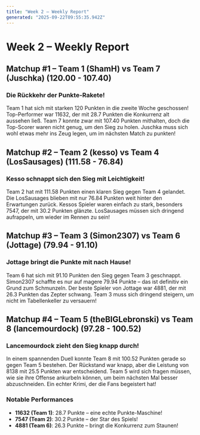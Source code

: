```yaml
---
title: "Week 2 – Weekly Report"
generated: "2025-09-22T09:55:35.942Z"
---
```


# Week 2 – Weekly Report

## Matchup #1 – Team 1 (ShamH) vs Team 7 (Juschka) (120.00 - 107.40)
### Die Rückkehr der Punkte-Rakete!
Team 1 hat sich mit starken 120 Punkten in die zweite Woche geschossen! Top-Performer war 11632, der mit 28.7 Punkten die Konkurrenz alt aussehen ließ. Team 7 konnte zwar mit 107.40 Punkten mithalten, doch die Top-Scorer waren nicht genug, um den Sieg zu holen. Juschka muss sich wohl etwas mehr ins Zeug legen, um im nächsten Match zu punkten!

## Matchup #2 – Team 2 (kesso) vs Team 4 (LosSausages) (111.58 - 76.84)
### Kesso schnappt sich den Sieg mit Leichtigkeit!
Team 2 hat mit 111.58 Punkten einen klaren Sieg gegen Team 4 gelandet. Die LosSausages blieben mit nur 76.84 Punkten weit hinter den Erwartungen zurück. Kessos Spieler waren einfach zu stark, besonders 7547, der mit 30.2 Punkten glänzte. LosSausages müssen sich dringend aufrappeln, um wieder im Rennen zu sein!

## Matchup #3 – Team 3 (Simon2307) vs Team 6 (Jottage) (79.94 - 91.10)
### Jottage bringt die Punkte mit nach Hause!
Team 6 hat sich mit 91.10 Punkten den Sieg gegen Team 3 geschnappt. Simon2307 schaffte es nur auf magere 79.94 Punkte – das ist definitiv ein Grund zum Schmunzeln. Der beste Spieler von Jottage war 4881, der mit 26.3 Punkten das Zepter schwang. Team 3 muss sich dringend steigern, um nicht im Tabellenkeller zu versauern!

## Matchup #4 – Team 5 (theBIGLebronski) vs Team 8 (lancemourdock) (97.28 - 100.52)
### Lancemourdock zieht den Sieg knapp durch!
In einem spannenden Duell konnte Team 8 mit 100.52 Punkten gerade so gegen Team 5 bestehen. Der Rückstand war knapp, aber die Leistung von 8138 mit 25.5 Punkten war entscheidend. Team 5 wird sich fragen müssen, wie sie ihre Offense ankurbeln können, um beim nächsten Mal besser abzuschneiden. Ein echter Krimi, der die Fans begeistert hat!

### Notable Performances
- **11632 (Team 1)**: 28.7 Punkte – eine echte Punkte-Maschine!
- **7547 (Team 2)**: 30.2 Punkte – der Star des Spiels!
- **4881 (Team 6)**: 26.3 Punkte – bringt die Konkurrenz zum Staunen!
